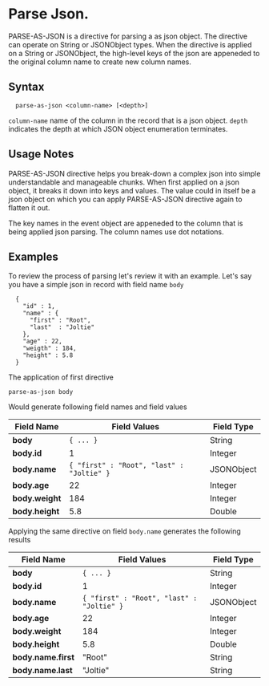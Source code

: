 # Parse Json.

PARSE-AS-JSON is a directive for parsing a as json object. The directive can operate on String or JSONObject types. When the directive is applied on a String or JSONObject, the high-level keys of the json are appeneded to the original column name to create new column names. 

## Syntax 

```
  parse-as-json <column-name> [<depth>]
```

```column-name``` name of the column in the record that is a json object.
```depth``` indicates the depth at which JSON object enumeration terminates.

## Usage Notes

PARSE-AS-JSON directive helps you break-down a complex json into simple understandable and manageable chunks. When first applied on a json object, it breaks it down into keys and values. The value could in itself be a json object on which you can apply PARSE-AS-JSON directive again to flatten it out. 

The key names in the event object are appeneded to the column that is being applied json parsing. The column names use dot notations. 

## Examples
To review the process of parsing let's review it with an example. Let's say you have a simple json in record with field name ```body```

```
  {
    "id" : 1,
    "name" : {
      "first" : "Root",
      "last"  : "Joltie"
    },
    "age" : 22,
    "weigth" : 184,
    "height" : 5.8
  }

```
The application of first directive

```
parse-as-json body
```

Would generate following field names and field values

| Field Name | Field Values | Field Type |
| ------------- | ------------- | ----------------- |
| **body** | ```{ ... }``` | String |
| **body.id** | 1 | Integer |
| **body.name** | ```{ "first" : "Root", "last" : "Joltie" }``` | JSONObject |
| **body.age** | 22 | Integer |
| **body.weight** | 184 | Integer |
| **body.height** | 5.8 | Double |

Applying the same directive on field ```body.name``` generates the following results

| Field Name | Field Values | Field Type |
| ------------- | ------------- | ----------------- |
| **body** | ```{ ... }``` | String |
| **body.id** | 1 | Integer |
| **body.name** | ```{ "first" : "Root", "last" : "Joltie" }``` | JSONObject |
| **body.age** | 22 | Integer |
| **body.weight** | 184 | Integer |
| **body.height** | 5.8 | Double |
| **body.name.first** | "Root" | String |
| **body.name.last** | "Joltie" | String |

